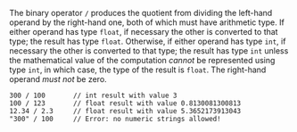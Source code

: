The binary operator `/` produces the quotient from dividing the left-hand operand by the right-hand one, both of which must have 
arithmetic type. If either operand has type `float`, if necessary the other is converted to that type; the result has type `float`. Otherwise, 
if either operand has type `int`, if necessary the other is converted to that type; the result has type `int` unless the mathematical value of 
the computation *cannot* be represented using type `int`, in which case, the type of the result is `float`. The right-hand operand *must not* be zero.

```Hack
300 / 100       // int result with value 3
100 / 123       // float result with value 0.8130081300813
12.34 / 2.3     // float result with value 5.3652173913043
"300" / 100     // Error: no numeric strings allowed!
```
